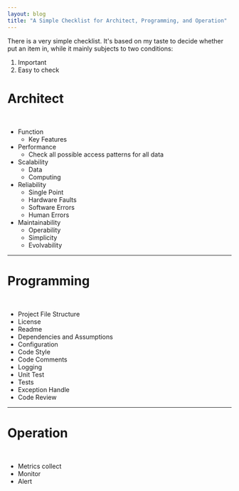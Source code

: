 ```yaml
---
layout: blog
title: "A Simple Checklist for Architect, Programming, and Operation"
---
```


There is a very simple checklist. It's based on my taste to decide whether put an item in, while it mainly subjects to two conditions:

1. Important
1. Easy to check

# Architect

<br />

- Function
  - Key Features
- Performance
  - Check all possible access patterns for all data
- Scalability
  - Data
  - Computing
- Reliability
  - Single Point
  - Hardware Faults
  - Software Errors
  - Human Errors
- Maintainability
  - Operability
  - Simplicity
  - Evolvability

---

# Programming

<br />

- Project File Structure
- License
- Readme
- Dependencies and Assumptions
- Configuration
- Code Style
- Code Comments
- Logging
- Unit Test
- Tests
- Exception Handle
- Code Review

---

# Operation

<br />

- Metrics collect
- Monitor
- Alert
